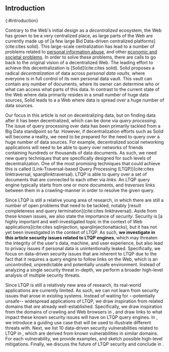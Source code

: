 ## Introduction
{:#introduction}

Contrary to the Web's initial design as a _decentralized_ ecosystem,
the Web has grown to be a very centralized place,
as large parts of the Web are currently made up of [a few large Bid Data-driven centralized platforms](cite:cites solid).
This large-scale centralization has lead to a number of problems related to [personal information abuse](https://www.theguardian.com/technology/live/2018/apr/10/mark-zuckerberg-testimony-live-congress-facebook-cambridge-analytica),
and other [economic and societal problems](https://fs.blog/2017/07/filter-bubbles/).
In order to solve these problems, there are calls to go back to the original vision of a decentralized Web.
The leading effort to achieve this decentralization is [Solid](cite:cites solid).
Solid proposes a radical *decentralization* of data across *personal data vaults*,
where everyone is in full control of its own personal data vault.
This vault can contain any number of documents,
where its owner can determine who or what can access what parts of this data.
In contrast to the current state of the Web where data primarily resides in a small number of huge data sources,
Solid leads to a a Web where data is spread over a huge number of data sources.

Our focus in this article is not on decentralizing data,
but on finding data after it has been decentralized,
which can be done via _query processing_.
The issue of query processing over data has been primarily tackled from a Big Data standpoint so far.
However, if decentralization efforts such as Solid will become a reality,
we need to be prepared for the need to query over a huge number of data sources.
For example, decentralized social networking applications will need to be able to query over networks of friends containing hundreds or thousands of data documents.
As such, we need new query techniques that are specifically designed for such levels of decentralization.
One of the most promising techniques that could achieve this is called [Link-Traversal-based Query Processing (LTQP)](cite:cites linktraversal, sparqllinktraversal).
LTQP is able to query over a set of documents that are connected to each other via _links_.
An LTQP query engine typically starts from one or more documents,
and _traverses_ links between them in a crawling-manner in order to resolve the given query.

Since LTQP is still a relative young area of research,
in which there are still a number of open problems that need to be tackled,
notably [result completeness and query termination](cite:cites linktraversal).
Aside from these known issues,
we also state the importance of _security_.
Security is [a highly important and well-investigated topic in the context of Web applications](cite:cites sqlinjection, sparqlinjectionattacks),
but it has not yet been investigated in the context of LTQP.
As such, **we investigate in this article security issues related to LTQP engines**,
which may threaten the integrity of the user's data, machine, and user experience,
but also lead to privacy issues if personal data is unintentionally leaked.
Specifically, we focus on data-driven security issues that are inherent to LTQP
due to the fact that it requires a query engine to follow links on the Web,
which is an uncontrolled, unpredictable and potentially unsafe environment.
Instead of analyzing a single security threat in-depth,
we perform a broader high-level analysis of multiple security threats.

Since LTQP is still a relatively new area of research,
its real-world applications are currently limited.
As such, we can not learn from security issues that arose in existing systems.
Instead of waiting for --potentially unsafe-- widespread applications of LTQP,
we draw inspiration from related domains that _are_ already well-established.
Specifically, we draw inspiration from the domains of crawling and Web browsers in [](#related-work),
and draw links to what impact these known security issues will have on LTQP query engines.
In [](#use-case), we introduce a guiding use case that will be used to illustrate different threats with.
Next, we list 10 data-driven security vulnerabilities related to LTQP in [](#threats),
which are derived from known vulnerabilities in similar domains.
For each vulnerability, we provide examples, and sketch possible high-level mitigations.
Finally, we discuss the future of LTQP security and conclude in [](#conclusions).
